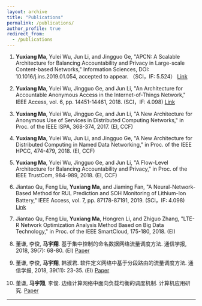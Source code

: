 ```yaml
---
layout: archive
title: "Publications"
permalink: /publications/
author_profile: true
redirect_from:
  - /publications
---
```


1. **Yuxiang Ma**, Yulei Wu, Jun Li, and Jingguo Ge, "APCN: A Scalable Architecture for Balancing Accountability and Privacy in Large-scale Content-based Networks," Information Sciences, DOI: 10.1016/j.ins.2019.01.054, accepted to appear.  （SCI，IF: 5.524）  [Link](https://doi.org/10.1016/j.ins.2019.01.054)

2. **Yuxiang Ma**, Yulei Wu, Jingguo Ge, and Jun Li, "An Architecture for Accountable Anonymous Access in the Internet-of-Things Network," IEEE Access, vol. 6, pp. 14451-14461, 2018.  (SCI，IF: 4.098)  [Link](https://ieeexplore.ieee.org/document/8292863/)

3. **Yuxiang Ma**, Yulei Wu, Jingguo Ge, and Jun Li, "A New Architecture for Anonymous Use of Services in Distributed Computing Networks," in Proc. of the IEEE ISPA, 368-374, 2017.  (EI, CCF)

4. **Yuxiang Ma**, Yulei Wu, Jun Li, and Jingguo Ge, "A New Architecture for Distributed Computing in Named Data Networking," in Proc. of the IEEE HPCC, 474-479, 2018.  (EI, CCF)

5. **Yuxiang Ma**, Yulei Wu, Jingguo Ge, and Jun Li, "A Flow-Level Architecture for Balancing Accountability and Privacy," in Proc. of the IEEE TrustCom, 984-989, 2018.  (EI, CCF)

6. Jiantao Qu, Feng Liu, **Yuxiang Ma**, and Jiaming Fan, "A Neural-Network-Based Method for RUL Prediction and SOH Monitoring of Lithium-Ion Battery," IEEE Access, vol. 7, pp. 87178-87191, 2019.  (SCI，IF: 4.098)  [Link](https://ieeexplore.ieee.org/document/8747502)

7. Jiantao Qu, Feng Liu, **Yuxiang Ma**, Hongren Li, and Zhiguo Zhang, "LTE-R Network Optimization Analysis Method Based on Big Data Technology," in Proc. of the IEEE SmartCloud, 175-180, 2018.  (EI)

8. 董谦, 李俊, **马宇翔**. 基于集中控制的命名数据网络流量调度方法. 通信学报, 2018, 39(7): 68-80. (EI)  [Paper](http://www.infocomm-journal.com/txxb/CN/article/downloadArticleFile.do?attachType=PDF&id=167505)

9. 董谦, 李俊, **马宇翔**, 韩淑君. 软件定义网络中基于分段路由的流量调度方法. 通信学报, 2018, 39(11): 23-35. (EI)  [Paper](http://www.infocomm-journal.com/txxb/CN/article/downloadArticleFile.do?attachType=PDF&id=167868)

10. 董谦, **马宇翔**, 李俊. 边缘计算网络中面向负载均衡的调度机制. 计算机应用研究.  [Paper](http://www.arocmag.com/getarticle?aid=5672013f16d77421)


---
